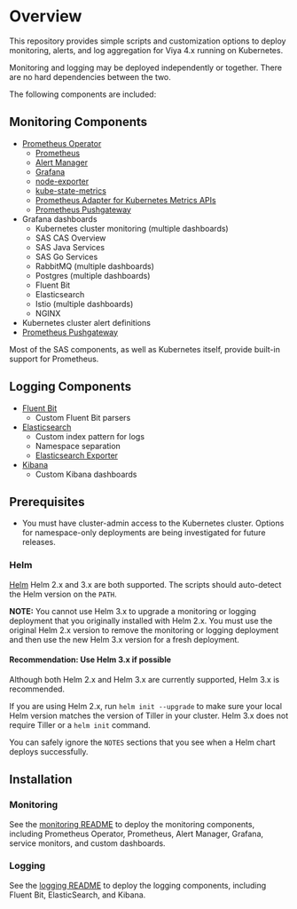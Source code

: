 # Overview

This repository provides simple scripts and customization options to deploy
monitoring, alerts, and log aggregation for Viya 4.x running on Kubernetes.

Monitoring and logging may be deployed independently or together. There are
no hard dependencies between the two.

The following components are included:

## Monitoring Components

- [Prometheus Operator](https://github.com/coreos/prometheus-operator)
  - [Prometheus](https://prometheus.io/docs/introduction/overview/)
  - [Alert Manager](https://prometheus.io/docs/alerting/alertmanager/)
  - [Grafana](https://grafana.com/)
  - [node-exporter](https://github.com/prometheus/node_exporter)
  - [kube-state-metrics](https://github.com/kubernetes/kube-state-metrics)
  - [Prometheus Adapter for Kubernetes Metrics APIs](https://github.com/DirectXMan12/k8s-prometheus-adapter)
  - [Prometheus Pushgateway](https://github.com/prometheus/pushgateway)
- Grafana dashboards
  - Kubernetes cluster monitoring (multiple dashboards)
  - SAS CAS Overview
  - SAS Java Services
  - SAS Go Services
  - RabbitMQ (multiple dashboards)
  - Postgres (multiple dashboards)
  - Fluent Bit
  - Elasticsearch
  - Istio (multiple dashboards)
  - NGINX
- Kubernetes cluster alert definitions
- [Prometheus Pushgateway](https://github.com/helm/charts/tree/master/stable/prometheus-pushgateway)

Most of the SAS components, as well as Kubernetes itself, provide built-in
support for Prometheus.

## Logging Components

- [Fluent Bit](https://fluentbit.io/)
  - Custom Fluent Bit parsers
- [Elasticsearch](https://www.elastic.co/products/elasticsearch)
  - Custom index pattern for logs
  - Namespace separation
  - [Elasticsearch Exporter](https://github.com/helm/charts/tree/master/stable/elasticsearch-exporter)
- [Kibana](https://www.elastic.co/products/kibana)
  - Custom Kibana dashboards

## Prerequisites

- You must have cluster-admin access to the Kubernetes cluster. Options for
namespace-only deployments are being investigated for future releases.

### Helm

[Helm](https://helm.sh/) Helm 2.x and 3.x are both supported. The scripts
should auto-detect the Helm version on the `PATH`.

**NOTE:** You cannot use Helm 3.x to upgrade a monitoring or logging
deployment that you originally installed with Helm 2.x. You must use
the original Helm 2.x version to remove the monitoring or logging
deployment and then use the new Helm 3.x version for a fresh deployment.

#### Recommendation: Use Helm 3.x if possible

Although both Helm 2.x and Helm 3.x are currently supported, Helm 3.x is
recommended.

If you are using Helm 2.x, run `helm init --upgrade` to make sure your
local Helm version matches the version of Tiller in your cluster. Helm 3.x
does not require Tiller or a `helm init` command.

You can safely ignore the `NOTES` sections that you see when a Helm chart
deploys successfully.

## Installation

### Monitoring

See the [monitoring README](monitoring/README.md) to deploy the monitoring
components, including Prometheus Operator, Prometheus, Alert Manager, Grafana,
service monitors, and custom dashboards.

### Logging

See the [logging README](logging/README.md) to deploy the logging components,
including Fluent Bit, ElasticSearch, and Kibana.
